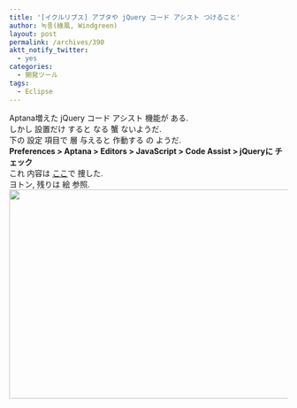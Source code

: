 ```yaml
---
title: '[イクルリブス] アブタや jQuery コード アシスト つけること'
author: 녹풍(綠風, Windgreen)
layout: post
permalink: /archives/390
aktt_notify_twitter:
  - yes
categories:
  - 開発ツール
tags:
  - Eclipse
---
```

Aptana増えた jQuery コード アシスト 機能が ある.  
しかし 設置だけ すると なる 蟹 ないようだ.  
下の 設定 項目で 層 与えると 作動する の ようだ.  
<span style="font-weight: bold;">Preferences > Aptana > Editors > JavaScript > Code Assist > jQueryに チェック</span>  
これ 内容は <a target="_blank" href="http://stackoverflow.com/questions/1351847/aptana-plugin-for-eclipse-and-jquery-code-assist">ここ</a>で 捜した.  
ヨトン, 残りは 絵 参照.  
<img src="http://dl.dropboxusercontent.com/u/15546257/blog/mytory/old-images/1/cfile6.uf.135571474D4BC8F51FE9B6.png" class="aligncenter" alt="" height="378" width="580" />